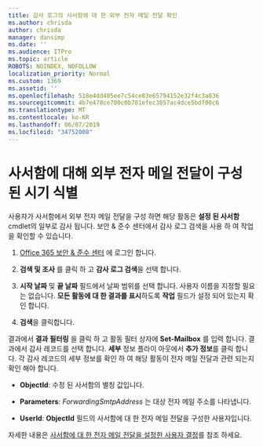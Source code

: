 ```yaml
---
title: 감사 로그의 사서함에 대 한 외부 전자 메일 전달 확인
ms.author: chrisda
author: chrisda
manager: dansimp
ms.date: ''
ms.audience: ITPro
ms.topic: article
ROBOTS: NOINDEX, NOFOLLOW
localization_priority: Normal
ms.custom: 1369
ms.assetid: ''
ms.openlocfilehash: 518e4dd485ee7c54ce83e65794152e32f4c3a836
ms.sourcegitcommit: 4b7e478ce700c0b781efec3857ac4dce5bdf00c6
ms.translationtype: MT
ms.contentlocale: ko-KR
ms.lasthandoff: 06/07/2019
ms.locfileid: "34752008"
---
```

# <a name="identify-when-external-email-forwarding-is-configured-on-mailboxes"></a>사서함에 대해 외부 전자 메일 전달이 구성 된 시기 식별

사용자가 사서함에서 외부 전자 메일 전달을 구성 하면 해당 활동은 **설정 된 사서함** cmdlet의 일부로 감사 됩니다. 보안 & 준수 센터에서 감사 로그 검색을 사용 하 여 작업을 확인할 수 있습니다.

1. [Office 365 보안 & 준수 센터](https://protection.office.com/) 에 로그인 합니다.

2. **검색 및 조사** 를 클릭 하 고 **감사 로그 검색**을 선택 합니다.

3. **시작 날짜** 및 **끝 날짜** 필드에서 날짜 범위를 선택 합니다. 사용자 이름을 지정할 필요는 없습니다. **모든 활동에 대 한 결과를 표시**하도록 **작업** 필드가 설정 되어 있는지 확인 합니다.

4. **검색**을 클릭합니다.

결과에서 **결과 필터링** 을 클릭 하 고 활동 필터 상자에 **Set-Mailbox** 를 입력 합니다. 결과에서 감사 레코드를 선택 합니다. **세부** 정보 플라이 아웃에서 **추가 정보**를 클릭 합니다. 각 감사 레코드의 세부 정보를 확인 하 여 해당 활동이 전자 메일 전달과 관련 되는지 확인 해야 합니다.

- **ObjectId**: 수정 된 사서함의 별칭 값입니다.

- **Parameters**: _ForwardingSmtpAddress_ 는 대상 전자 메일 주소를 나타냅니다.

- **UserId**: **ObjectId** 필드의 사서함에 대 한 전자 메일 전달을 구성한 사용자입니다.

자세한 내용은 [사서함에 대 한 전자 메일 전달을 설정한 사용자 결정](https://docs.microsoft.com/office365/securitycompliance/auditing-troubleshooting-scenarios#determining-who-set-up-email-forwarding-for-a-mailbox)를 참조 하세요.

